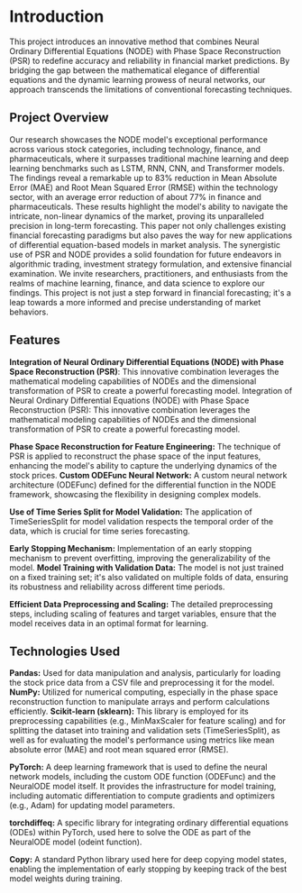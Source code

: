 # Introduction 

This project introduces an innovative method that combines Neural Ordinary Differential Equations (NODE) with Phase Space Reconstruction (PSR) to redefine accuracy and reliability in financial market predictions. By bridging the gap between the mathematical elegance of differential equations and the dynamic learning prowess of neural networks, our approach transcends the limitations of conventional forecasting techniques.

## Project Overview

Our research showcases the NODE model's exceptional performance across various stock categories, including technology, finance, and pharmaceuticals, where it surpasses traditional machine learning and deep learning benchmarks such as LSTM, RNN, CNN, and Transformer models. The findings reveal a remarkable up to 83% reduction in Mean Absolute Error (MAE) and Root Mean Squared Error (RMSE) within the technology sector, with an average error reduction of about 77% in finance and pharmaceuticals. These results highlight the model's ability to navigate the intricate, non-linear dynamics of the market, proving its unparalleled precision in long-term forecasting. This paper not only challenges existing financial forecasting paradigms but also paves the way for new applications of differential equation-based models in market analysis. The synergistic use of PSR and NODE provides a solid foundation for future endeavors in algorithmic trading, investment strategy formulation, and extensive financial examination. We invite researchers, practitioners, and enthusiasts from the realms of machine learning, finance, and data science to explore our findings. This project is not just a step forward in financial forecasting; it's a leap towards a more informed and precise understanding of market behaviors.

## Features

**Integration of Neural Ordinary Differential Equations (NODE) with Phase Space Reconstruction (PSR)**: This innovative combination leverages the mathematical modeling capabilities of NODEs and the dimensional transformation of PSR to create a powerful forecasting model.
Integration of Neural Ordinary Differential Equations (NODE) with Phase Space Reconstruction (PSR):
This innovative combination leverages the mathematical modeling capabilities of NODEs and the dimensional transformation of PSR to create a powerful forecasting model.

**Phase Space Reconstruction for Feature Engineering:** The technique of PSR is applied to reconstruct the phase space of the input features, enhancing the model's ability to capture the underlying dynamics of the stock prices.
**Custom ODEFunc Neural Network:** A custom neural network architecture (ODEFunc) defined for the differential function in the NODE framework, showcasing the flexibility in designing complex models.

**Use of Time Series Split for Model Validation:** The application of TimeSeriesSplit for model validation respects the temporal order of the data, which is crucial for time series forecasting.

**Early Stopping Mechanism:** Implementation of an early stopping mechanism to prevent overfitting, improving the generalizability of the model.
**Model Training with Validation Data:** The model is not just trained on a fixed training set; it's also validated on multiple folds of data, ensuring its robustness and reliability across different time periods.

**Efficient Data Preprocessing and Scaling:** The detailed preprocessing steps, including scaling of features and target variables, ensure that the model receives data in an optimal format for learning.

## Technologies Used

**Pandas:** Used for data manipulation and analysis, particularly for loading the stock price data from a CSV file and preprocessing it for the model.
**NumPy:** Utilized for numerical computing, especially in the phase space reconstruction function to manipulate arrays and perform calculations efficiently.
**Scikit-learn (sklearn):** This library is employed for its preprocessing capabilities (e.g., MinMaxScaler for feature scaling) and for splitting the dataset into training and validation sets (TimeSeriesSplit), as well as for evaluating the model's performance using metrics like mean absolute error (MAE) and root mean squared error (RMSE).

**PyTorch:** A deep learning framework that is used to define the neural network models, including the custom ODE function (ODEFunc) and the NeuralODE model itself. It provides the infrastructure for model training, including automatic differentiation to compute gradients and optimizers (e.g., Adam) for updating model parameters.

**torchdiffeq:** A specific library for integrating ordinary differential equations (ODEs) within PyTorch, used here to solve the ODE as part of the NeuralODE model (odeint function).

**Copy:** A standard Python library used here for deep copying model states, enabling the implementation of early stopping by keeping track of the best model weights during training.


